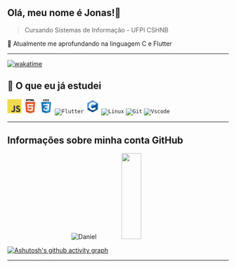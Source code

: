 ﻿## Olá, meu nome é <strong>Jonas!</strong>👋

> Cursando Sistemas de Informação - UFPI CSHNB

🔭 Atualmente me aprofundando na linguagem C e Flutter

----

[![wakatime](https://wakatime.com/badge/user/591a17b4-1079-44b2-88c8-b4a2e91b5097.svg)](https://wakatime.com/@591a17b4-1079-44b2-88c8-b4a2e91b5097)

## 🚀 O que eu já estudei

<code><img height="32" src="https://raw.githubusercontent.com/github/explore/80688e429a7d4ef2fca1e82350fe8e3517d3494d/topics/javascript/javascript.png" alt="Javascript"/></code>
<code><img height="32" src="https://raw.githubusercontent.com/github/explore/80688e429a7d4ef2fca1e82350fe8e3517d3494d/topics/html/html.png" alt="HTML5"/></code>
<code><img height="32" src="https://raw.githubusercontent.com/github/explore/80688e429a7d4ef2fca1e82350fe8e3517d3494d/topics/css/css.png" alt="CSS"/></code>
<code><img height="32" src="https://storage.googleapis.com/cms-storage-bucket/0dbfcc7a59cd1cf16282.png" alt="Flutter"/></code>
<code><img height="32" src="https://raw.githubusercontent.com/github/explore/f3e22f0dca2be955676bc70d6214b95b13354ee8/topics/c/c.png" alt="C"/></code>
<code><img height="32" src="https://logospng.org/download/linux/linux-512.png" alt="Linux"/></code>
<code><img height="32" src="https://git-scm.com/images/logos/downloads/Git-Icon-1788C.png" alt="Git"/></code>
<code><img height="32" src="https://upload.wikimedia.org/wikipedia/commons/thumb/9/9a/Visual_Studio_Code_1.35_icon.svg/2048px-Visual_Studio_Code_1.35_icon.svg.png" alt="Vscode"/></code>


---

## Informações sobre minha conta GitHub
<div align="center">
  <img width="49%" height="195px" src="https://github-readme-stats.vercel.app/api?username=DanielRodri87&show_icons=true&count_private-true&hide_border=true&title_color=596087&icon_color=596087&text_color=ffffff&bg_color=0d1117" alt=Daniel Rodrigues Github Stats" />
<img width="30%" height="195px" src="https://github-readme-stats.vercel.app/api/top-langs/?username=DanielRodri87&layout=compact&hide_border=true&title_color=596087&text_color=ffffff&bg_color=0d1117" />
</div>

[![Ashutosh's github activity graph](https://github-readme-activity-graph.vercel.app/graph?username=JonasCGN&bg_color=0d1117&color=ffffff&line=596087&point=596087&area=true&hide_border=true)](https://github.com/ashutosh00710/github-readme-activity-graph)

---


